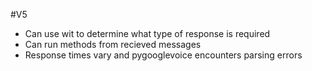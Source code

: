 #V5
- Can use wit to determine what type of response is required
- Can run methods from recieved messages
- Response times vary and pygooglevoice encounters parsing errors
